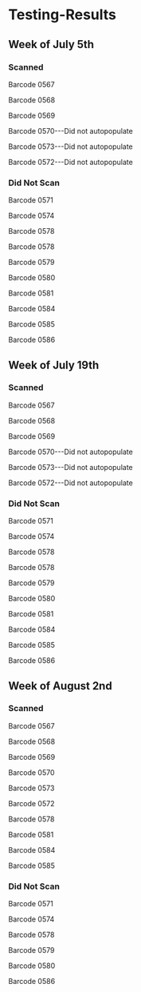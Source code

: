 # Testing-Results
## Week of July 5th
### Scanned
Barcode 0567

Barcode 0568

Barcode 0569

Barcode 0570---Did not autopopulate

Barcode 0573---Did not autopopulate

Barcode 0572---Did not autopopulate

### Did Not Scan
Barcode 0571

Barcode 0574

Barcode 0578

Barcode 0578

Barcode 0579

Barcode 0580

Barcode 0581

Barcode 0584

Barcode 0585

Barcode 0586

## Week of July 19th
### Scanned
Barcode 0567

Barcode 0568

Barcode 0569

Barcode 0570---Did not autopopulate

Barcode 0573---Did not autopopulate

Barcode 0572---Did not autopopulate

### Did Not Scan
Barcode 0571

Barcode 0574

Barcode 0578

Barcode 0578

Barcode 0579

Barcode 0580

Barcode 0581

Barcode 0584

Barcode 0585

Barcode 0586

## Week of August 2nd
### Scanned
Barcode 0567

Barcode 0568

Barcode 0569

Barcode 0570

Barcode 0573

Barcode 0572

Barcode 0578

Barcode 0581

Barcode 0584

Barcode 0585

### Did Not Scan
Barcode 0571

Barcode 0574

Barcode 0578

Barcode 0579

Barcode 0580

Barcode 0586
